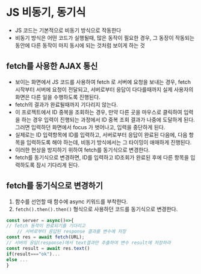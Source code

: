 # JS 비동기, 동기식
- JS 코드는 기본적으로 비동기 방식으로 작동한다
- 비동기 방식은 어떤 코드가 실행될때, 많은 동작이 필요한 경우, 그 동장이 작동되는 동안에 다른 동작이 마지 동시에 되는 것처럼 보이게 하는 것

## fetch를 사용한 AJAX 통신
- 보이는 화면에서 JS 코드를 사용하여 fetch 로 서버에 요청을 보내는 경우, fetch 시작부터 서버에 요청이 전달되고, 서버로부터 응답이 다다를때까지 실제 사용자의 화면은 다른 일을 수행하도록 진행된다.
- fetch의 결과가 완료될때까지 기다리지 않는다.
- 이 프로젝트에서 ID 중복을 조회하는 경우, 만약 다른 곳을 마우스로 클릭하여 입력을 하는 경우 입력이 진행되는 과정에서 ID 중복 조회 결과가 나중에 도달하게 된다. 그러면 입력하던 화면에서 focus 가 벗어나고, 입력을 중단하게 된다.
- 실제로는 ID 입력항목에 ID를 입력하고, 서버로부터 응답이 완료된 다음에, 다음 항목을 입력하도록 해야 하는데, 비동기 방식에서는 그 타이밍이 애매하게 진행된다.
- 이러한 현상을 방지하기 위하여 fetch를 동기식으로 변경한다.
- fetch를 동기식으로 변경하면, ID를 입력하고 ID조회가 완료된 후에 다른 항목을 입력하도록 잠시 기다리게 된다.

## fetch를 동기식으로 변경하기 
1. 함수를 선언할 때 함수에 async 키워드를 부착한다.
2. `fetch().then().then()` 형식으로 사용하던 코드를 동기식으로 변경한다.
``` js
const server = async()=>{
// fetch 동작이 완료되기를 기다리고
	// 서버로부터 응답된 response 결과를 변수에 저장
const res = await fetch(URL);
// 서버의 응답(response)에서 text결과만 추출하여 변수 result에 저장하라
const result = await res.text()
if(result==="ok")...
else ...
}

```